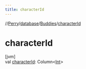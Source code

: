 ```yaml
---
title: characterId
---
```

//[Perry](../../../index.html)/[database](../index.html)/[Buddies](index.html)/[characterId](character-id.html)



# characterId



[jvm]\
val [characterId](character-id.html): Column<[Int](https://kotlinlang.org/api/latest/jvm/stdlib/kotlin/-int/index.html)>




